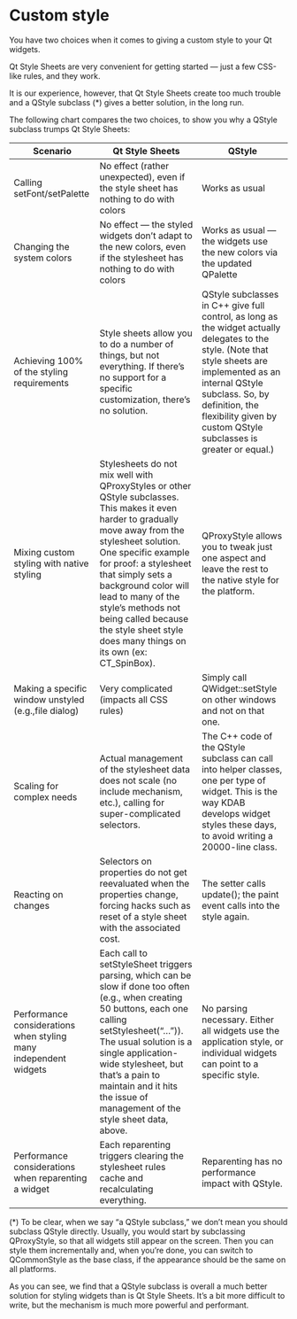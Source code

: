 # Custom style 

You have two choices when it comes to giving a custom style to your Qt widgets.

Qt Style Sheets are very convenient for getting started — just a few CSS-like rules, and they work.

It is our experience, however, that Qt Style Sheets create too much trouble and a QStyle subclass (*) gives a better solution, in the long run.

The following chart compares the two choices, to show you why a QStyle subclass trumps Qt Style Sheets:

| Scenario                                                         | Qt Style Sheets                                                                                                                                                                                                                                                                                                                                                                 | QStyle                                                                                                                                                                                                                                                                |
| ---------------------------------------------------------------- | ------------------------------------------------------------------------------------------------------------------------------------------------------------------------------------------------------------------------------------------------------------------------------------------------------------------------------------------------------------------------------- | --------------------------------------------------------------------------------------------------------------------------------------------------------------------------------------------------------------------------------------------------------------------- |
| Calling setFont/setPalette                                       | No effect (rather unexpected), even if the style sheet has nothing to do with colors                                                                                                                                                                                                                                                                                            | Works as usual                                                                                                                                                                                                                                                        |
| Changing the system colors                                       | No effect — the styled widgets don’t adapt to the new colors, even if the stylesheet has nothing to do with colors                                                                                                                                                                                                                                                              | Works as usual — the widgets use the new colors via the updated QPalette                                                                                                                                                                                              |
| Achieving 100% of the styling requirements                       | Style sheets allow you to do a number of things, but not everything. If there’s no support for a specific customization, there’s no solution.                                                                                                                                                                                                                                   | QStyle subclasses in C++ give full control, as long as the widget actually delegates to the style. (Note that style sheets are implemented as an internal QStyle subclass. So, by definition, the flexibility given by custom QStyle subclasses is greater or equal.) |
| Mixing custom styling with native styling                        | Stylesheets do not mix well with QProxyStyles or other QStyle subclasses. This makes it even harder to gradually move away from the stylesheet solution. One specific example for proof: a stylesheet that simply sets a background color will lead to many of the style’s methods not being called because the style sheet style does many things on its own (ex: CT_SpinBox). | QProxyStyle allows you to tweak just one aspect and leave the rest to the native style for the platform.                                                                                                                                                              |
| Making a specific window unstyled (e.g.,file dialog)             | Very complicated (impacts all CSS rules)                                                                                                                                                                                                                                                                                                                                        | Simply call QWidget::setStyle on other windows and not on that one.                                                                                                                                                                                                   |
| Scaling for complex needs                                        | Actual management of the stylesheet data does not scale (no include mechanism, etc.), calling for super-complicated selectors.                                                                                                                                                                                                                                                  | The C++ code of the QStyle subclass can call into helper classes, one per type of widget. This is the way KDAB develops widget styles these days, to avoid writing a 20000-line class.                                                                                |
| Reacting on changes                                              | Selectors on properties do not get reevaluated when the properties change, forcing hacks such as reset of a style sheet with the associated cost.                                                                                                                                                                                                                               | The setter calls update(); the paint event calls into the style again.                                                                                                                                                                                                |
| Performance considerations when styling many independent widgets | Each call to setStyleSheet triggers parsing, which can be slow if done too often (e.g., when creating 50 buttons, each one calling setStylesheet(“…”)). The usual solution is a single application-wide stylesheet, but that’s a pain to maintain and it hits the issue of management of the style sheet data, above.                                                           | No parsing necessary. Either all widgets use the application style, or individual widgets can point to a specific style.                                                                                                                                              |
| Performance considerations when reparenting a widget             | Each reparenting triggers clearing the stylesheet rules cache and recalculating everything.                                                                                                                                                                                                                                                                                     |                                                                                                                                                                                                                                            Reparenting has no performance impact with QStyle.                           |


(*) To be clear, when we say “a QStyle subclass,” we don’t mean you should subclass QStyle directly. Usually, you would start by subclassing QProxyStyle, so that all widgets still appear on the screen. Then you can style them incrementally and, when you’re done, you can switch to QCommonStyle as the base class, if the appearance should be the same on all platforms.

As you can see, we find that a QStyle subclass is overall a much better solution for styling widgets than is Qt Style Sheets. It’s a bit more difficult to write, but the mechanism is much more powerful and performant.